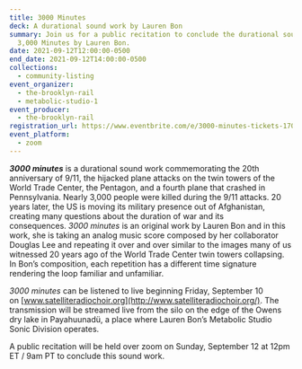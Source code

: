 ```yaml
---
title: 3000 Minutes
deck: A durational sound work by Lauren Bon
summary: Join us for a public recitation to conclude the durational sound work
  3,000 Minutes by Lauren Bon.
date: 2021-09-12T12:00:00-0500
end_date: 2021-09-12T14:00:00-0500
collections:
  - community-listing
event_organizer:
  - the-brooklyn-rail
  - metabolic-studio-1
event_producer:
  - the-brooklyn-rail
registration_url: https://www.eventbrite.com/e/3000-minutes-tickets-170162343149
event_platform:
  - zoom
---
```

***3000 minutes*** is a durational sound work commemorating the 20th anniversary of 9/11, the hijacked plane attacks on the twin towers of the World Trade Center, the Pentagon, and a fourth plane that crashed in Pennsylvania. Nearly 3,000 people were killed during the 9/11 attacks. 20 years later, the US is moving its military presence out of Afghanistan, creating many questions about the duration of war and its consequences. *3000 minutes* is an original work by Lauren Bon and in this work, she is taking an analog music score composed by her collaborator Douglas Lee and repeating it over and over similar to the images many of us witnessed 20 years ago of the World Trade Center twin towers collapsing. In Bon’s composition, each repetition has a different time signature rendering the loop familiar and unfamiliar.

*3000 minutes* can be listened to live beginning Friday, September 10 on [www.satelliteradiochoir.org](http://www.satelliteradiochoir.org/). The transmission will be streamed live from the silo on the edge of the Owens dry lake in Payahuunadü, a place where Lauren Bon’s Metabolic Studio Sonic Division operates.

A public recitation will be held over zoom on Sunday, September 12 at 12pm ET / 9am PT to conclude this sound work.
